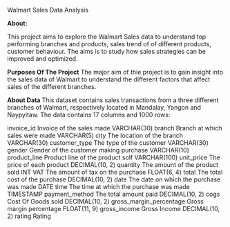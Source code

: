 
Walmart Sales Data Analysis

**About:**

This project aims to explore the Walmart Sales data to understand top performing branches and products, sales trend of of different products, customer behaviour. The aims is to study how sales strategies can be improved and optimized.


**Purposes Of The Project**
The major aim of thie project is to gain insight into the sales data of Walmart to understand the different factors that affect sales of the different branches.

**About Data**
This dataset contains sales transactions from a three different branches of Walmart, respectively located in Mandalay, Yangon and Naypyitaw. The data contains 17 columns and 1000 rows:


invoice_id	     Invoice of the sales made	        VARCHAR(30)
branch	         Branch at which sales were made	   VARCHAR(5)
city	           The location of the branch	        VARCHAR(30)
customer_type	       The type of the customer	       VARCHAR(30)
gender	         Gender of the customer making purchase	VARCHAR(10)
product_line         Product line of the product solf	VARCHAR(100)
unit_price	            The price of each product	DECIMAL(10, 2)
quantity	                  The amount of the product sold	INT
VAT	              The amount of tax on the purchase	FLOAT(6, 4)
total	        The total cost of the purchase	DECIMAL(10, 2)
date	         The date on which the purchase was made	DATE
time	            The time at which the purchase was made	TIMESTAMP
payment_method	     The total amount paid	DECIMAL(10, 2)
cogs	           Cost Of Goods sold	DECIMAL(10, 2)
gross_margin_percentage	  Gross margin percentage	FLOAT(11, 9)
gross_income	   Gross Income	    DECIMAL(10, 2)
rating	      Rating

